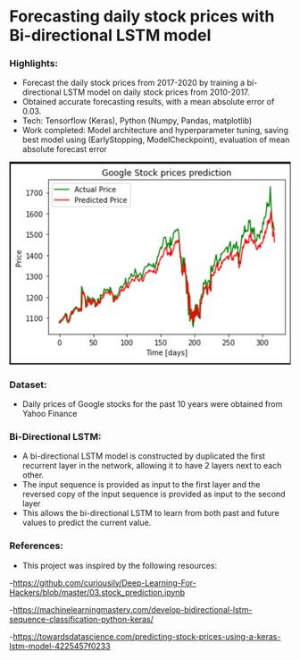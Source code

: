 # Forecasting daily stock prices with Bi-directional LSTM model

### Highlights:
- Forecast the daily stock prices from 2017-2020 by training a bi-directional LSTM model on daily stock prices from 2010-2017.
- Obtained accurate forecasting results, with a mean absolute error of 0.03.
- Tech: Tensorflow (Keras), Python (Numpy, Pandas, matplotlib)
- Work completed: Model architecture and hyperparameter tuning, saving best model using (EarlyStopping, ModelCheckpoint), evaluation of mean absolute forecast error 

![Alt text](/assets/forecast_results.png?raw=true=200x200  "Forecasting results on test dataset")

### Dataset:
- Daily prices of Google stocks for the past 10 years were obtained from Yahoo Finance  

### Bi-Directional LSTM:
- A bi-directional LSTM model is constructed by duplicated the first recurrent layer in the network, allowing it to have 2 layers next to each other.
- The input sequence is provided as input to the first layer and the reversed copy of the input sequence is provided as input to the second layer
- This allows the bi-directional LSTM to learn from both past and future values to predict the current value. 

### References:
- This project was inspired by the following resources:

-https://github.com/curiousily/Deep-Learning-For-Hackers/blob/master/03.stock_prediction.ipynb

-https://machinelearningmastery.com/develop-bidirectional-lstm-sequence-classification-python-keras/

-https://towardsdatascience.com/predicting-stock-prices-using-a-keras-lstm-model-4225457f0233
